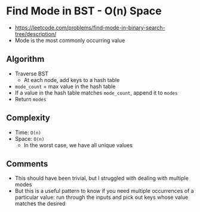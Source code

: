 # Find Mode in BST - O(n) Space

* https://leetcode.com/problems/find-mode-in-binary-search-tree/description/
* Mode is the most commonly occurring value

## Algorithm

* Traverse BST
	* At each node, add keys to a hash table
* `mode_count` = max value in the hash table
* If a value in the hash table matches `mode_count`, append it to `modes`
* Return `modes`

## Complexity

* Time: `O(n)`
* Space: `O(n)`
	* In the worst case, we have all unique values

## Comments

* This should have been trivial, but I struggled with dealing with multiple modes
* But this is a useful pattern to know if you need multiple occurrences of a particular value: run through the inputs and pick out keys whose value matches the desired
